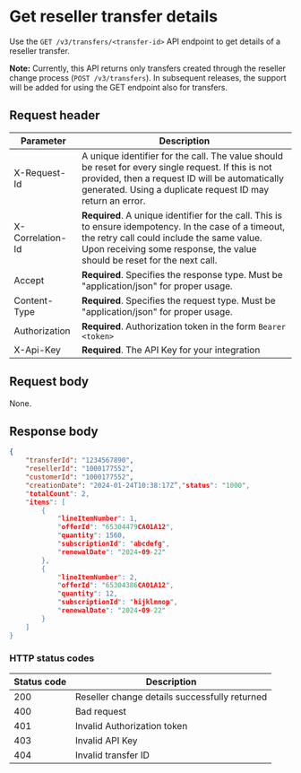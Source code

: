 # Get reseller transfer details

Use the `GET /v3/transfers/<transfer-id>` API endpoint to get details of a reseller transfer.

**Note:** Currently, this API returns only transfers created through the reseller change process (`POST /v3/transfers`). In subsequent releases, the support will be added for using the GET endpoint also for transfers.

## Request header

| Parameter        | Description                                                                                                                                                                                                                      |
|------------------|----------------------------------------------------------------------------------------------------------------------------------------------------------------------------------------------------------------------------------|
| X-Request-Id     | A unique identifier for the call. The value should be reset for every single request. If this is not provided, then a request ID will be automatically generated. Using a duplicate request ID may return an error.              |
| X-Correlation-Id | **Required**. A unique identifier for the call. This is to ensure idempotency. In the case of a timeout, the retry call could include the same value. Upon receiving some response, the value should be reset for the next call. |
| Accept           | **Required**. Specifies the response type. Must be "application/json" for proper usage.                                                                                                                                          |
| Content-Type     | **Required**. Specifies the request type. Must be "application/json" for proper usage.                                                                                                                                           |
| Authorization    | **Required**. Authorization token in the form `Bearer <token>`                                                                                                                                                                   |
| X-Api-Key        | **Required**. The API Key for your integration                                                                                                                                                                                   |

## Request body

None.

## Response body

```json
{
    "transferId": "1234567890",
    "resellerId": "1000177552",
    "customerId": "1000177552",
    "creationDate": "2024-01-24T10:38:17Z”,"status": "1000",
    "totalCount": 2,
    "items": [
        {
            "lineItemNumber": 1,
            "offerId": "65304479CA01A12",
            "quantity": 1560,
            "subscriptionId": "abcdefg",
            "renewalDate": "2024-09-22"
        },
        {
            "lineItemNumber": 2,
            "offerId": "65304386CA01A12",
            "quantity": 12,
            "subscriptionId": "hijklmnop",
            "renewalDate": "2024-09-22"
        }
    ]
}
```

### HTTP status codes

| Status code | Description                                   |
|-------------|-----------------------------------------------|
| 200         | Reseller change details successfully returned |
| 400         | Bad request                                   |
| 401         | Invalid Authorization token                   |
| 403         | Invalid API Key                               |
| 404         | Invalid transfer ID                           |
